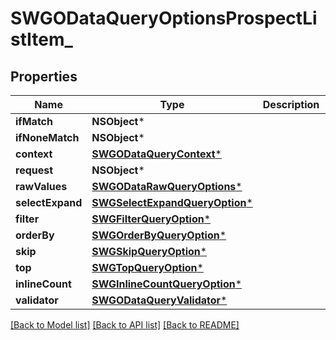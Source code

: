 # SWGODataQueryOptionsProspectListItem_

## Properties
Name | Type | Description | Notes
------------ | ------------- | ------------- | -------------
**ifMatch** | **NSObject*** |  | [optional] 
**ifNoneMatch** | **NSObject*** |  | [optional] 
**context** | [**SWGODataQueryContext***](SWGODataQueryContext.md) |  | [optional] 
**request** | **NSObject*** |  | [optional] 
**rawValues** | [**SWGODataRawQueryOptions***](SWGODataRawQueryOptions.md) |  | [optional] 
**selectExpand** | [**SWGSelectExpandQueryOption***](SWGSelectExpandQueryOption.md) |  | [optional] 
**filter** | [**SWGFilterQueryOption***](SWGFilterQueryOption.md) |  | [optional] 
**orderBy** | [**SWGOrderByQueryOption***](SWGOrderByQueryOption.md) |  | [optional] 
**skip** | [**SWGSkipQueryOption***](SWGSkipQueryOption.md) |  | [optional] 
**top** | [**SWGTopQueryOption***](SWGTopQueryOption.md) |  | [optional] 
**inlineCount** | [**SWGInlineCountQueryOption***](SWGInlineCountQueryOption.md) |  | [optional] 
**validator** | [**SWGODataQueryValidator***](SWGODataQueryValidator.md) |  | [optional] 

[[Back to Model list]](../README.md#documentation-for-models) [[Back to API list]](../README.md#documentation-for-api-endpoints) [[Back to README]](../README.md)


